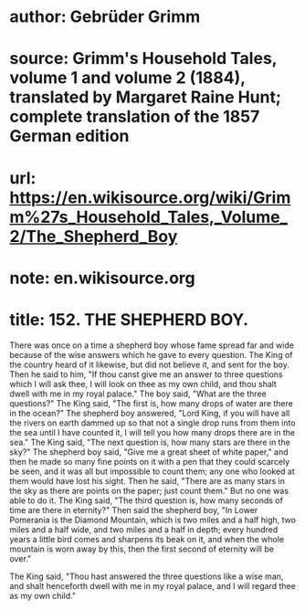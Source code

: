 # author: Gebrüder Grimm
# source: Grimm's Household Tales, volume 1 and volume 2 (1884), translated by Margaret Raine Hunt; complete translation of the 1857 German edition
# url: https://en.wikisource.org/wiki/Grimm%27s_Household_Tales,_Volume_2/The_Shepherd_Boy
# note: en.wikisource.org
# title: 152. THE SHEPHERD BOY. 

There was once on a time a shepherd boy whose fame spread far and wide because of the wise answers which he gave to every question. The King of the country heard of it likewise, but did not believe it, and sent for the boy. Then he said to him, "If thou canst give me an answer to three questions which I will ask thee, I will ​look on thee as my own child, and thou shalt dwell with me in my royal palace." The boy said, "What are the three questions?" The King said, "The first is, how many drops of water are there in the ocean?" The shepherd boy answered, "Lord King, if you will have all the rivers on earth dammed up so that not a single drop runs from them into the sea until I have counted it, I will tell you how many drops there are in the sea." The King said, "The next question is, how many stars are there in the sky?" The shepherd boy said, "Give me a great sheet of white paper," and then he made so many fine points on it with a pen that they could scarcely be seen, and it was all but impossible to count them; any one who looked at them would have lost his sight. Then he said, "There are as many stars in the sky as there are points on the paper; just count them." But no one was able to do it. The King said, "The third question is, how many seconds of time are there in eternity?" Then said the shepherd boy, "In Lower Pomerania is the Diamond Mountain, which is two miles and a half high, two miles and a half wide, and two miles and a half in depth; every hundred years a little bird comes and sharpens its beak on it, and when the whole mountain is worn away by this, then the first second of eternity will be over." 

The King said, "Thou hast answered the three questions like a wise man, and shalt henceforth dwell with me in my royal palace, and I will regard thee as my own child." 


